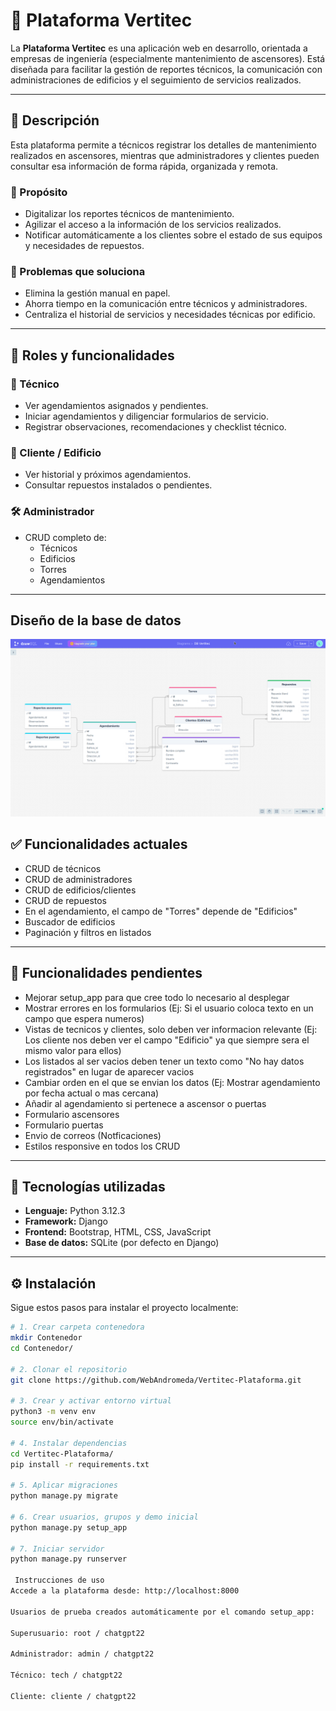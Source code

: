 # 🚀 Plataforma Vertitec

La **Plataforma Vertitec** es una aplicación web en desarrollo, orientada a empresas de ingeniería (especialmente mantenimiento de ascensores). Está diseñada para facilitar la gestión de reportes técnicos, la comunicación con administraciones de edificios y el seguimiento de servicios realizados.

---

## 📝 Descripción

Esta plataforma permite a técnicos registrar los detalles de mantenimiento realizados en ascensores, mientras que administradores y clientes pueden consultar esa información de forma rápida, organizada y remota.

### 🎯 Propósito

- Digitalizar los reportes técnicos de mantenimiento.
- Agilizar el acceso a la información de los servicios realizados.
- Notificar automáticamente a los clientes sobre el estado de sus equipos y necesidades de repuestos.

### 🧩 Problemas que soluciona

- Elimina la gestión manual en papel.
- Ahorra tiempo en la comunicación entre técnicos y administradores.
- Centraliza el historial de servicios y necesidades técnicas por edificio.

---

## 👥 Roles y funcionalidades

### 👷 Técnico
- Ver agendamientos asignados y pendientes.
- Iniciar agendamientos y diligenciar formularios de servicio.
- Registrar observaciones, recomendaciones y checklist técnico.

### 🏢 Cliente / Edificio
- Ver historial y próximos agendamientos.
- Consultar repuestos instalados o pendientes.

### 🛠️ Administrador
- CRUD completo de:
  - Técnicos
  - Edificios
  - Torres
  - Agendamientos

---
## Diseño de la base de datos
![Diseño de la base de datos](DiseñoDB.png)

## ✅ Funcionalidades actuales

- CRUD de técnicos
- CRUD de administradores
- CRUD de edificios/clientes
- CRUD de repuestos
- En el agendamiento, el campo de "Torres" depende de "Edificios"
- Buscador de edificios
- Paginación y filtros en listados

---

## 🚧 Funcionalidades pendientes

- Mejorar setup_app para que cree todo lo necesario al desplegar
- Mostrar errores en los formularios (Ej: Si el usuario coloca texto en un campo que espera numeros)
- Vistas de tecnicos y clientes, solo deben ver informacion relevante (Ej: Los cliente nos deben ver el campo "Edificio" ya que siempre sera el mismo valor para ellos)
- Los listados al ser vacios deben tener un texto como "No hay datos registrados" en lugar de aparecer vacios
- Cambiar orden en el que se envian los datos (Ej: Mostrar agendamiento por fecha actual o mas cercana)
- Añadir al agendamiento si pertenece a ascensor o puertas
- Formulario ascensores
- Formulario puertas
- Envio de correos (Notficaciones)
- Estilos responsive en todos los CRUD

---

## 🧰 Tecnologías utilizadas

- **Lenguaje:** Python 3.12.3
- **Framework:** Django
- **Frontend:** Bootstrap, HTML, CSS, JavaScript
- **Base de datos:** SQLite (por defecto en Django)

---

## ⚙️ Instalación

Sigue estos pasos para instalar el proyecto localmente:

```bash
# 1. Crear carpeta contenedora
mkdir Contenedor
cd Contenedor/

# 2. Clonar el repositorio
git clone https://github.com/WebAndromeda/Vertitec-Plataforma.git

# 3. Crear y activar entorno virtual
python3 -m venv env
source env/bin/activate

# 4. Instalar dependencias
cd Vertitec-Plataforma/
pip install -r requirements.txt

# 5. Aplicar migraciones
python manage.py migrate

# 6. Crear usuarios, grupos y demo inicial
python manage.py setup_app

# 7. Iniciar servidor
python manage.py runserver

 Instrucciones de uso
Accede a la plataforma desde: http://localhost:8000

Usuarios de prueba creados automáticamente por el comando setup_app:

Superusuario: root / chatgpt22

Administrador: admin / chatgpt22

Técnico: tech / chatgpt22

Cliente: cliente / chatgpt22

